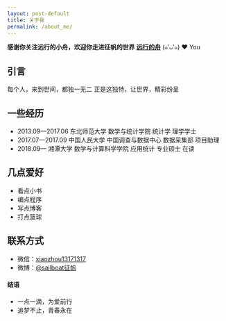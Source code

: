 ```yaml
---
layout: post-default
title: 关于我
permalink: /about_me/
---
```


**感谢你关注远行的小舟，欢迎你走进征帆的世界**
[**远行的舟**](https://www.longzf.com) (๑′ᴗ‵๑)  ❤ You

## 引言

每个人，来到世间，都独一无二
正是这独特，让世界，精彩纷呈

## 一些经历

* 2013.09—2017.06 东北师范大学 数学与统计学院 统计学 理学学士
* 2017.07—2017.09 中国人民大学 中国调查与数据中心 数据采集部 项目助理
* 2018.09—               湘潭大学 数学与计算科学学院 应用统计 专业硕士 在读
  
## 几点爱好

* 看点小书
* 编点程序
* 写点博客
* 打点篮球

## 联系方式

* 微信：[xiaozhou13171317](https://www.longzf.com/assets/img/about_me/wechat.jpg)
* 微博：[@sailboat征帆](https://weibo.com/u/3167301301?refer_flag=1001030102_&is_hot=1)

#### 结语

* 一点一滴，为爱前行
* 追梦不止，青春永在
